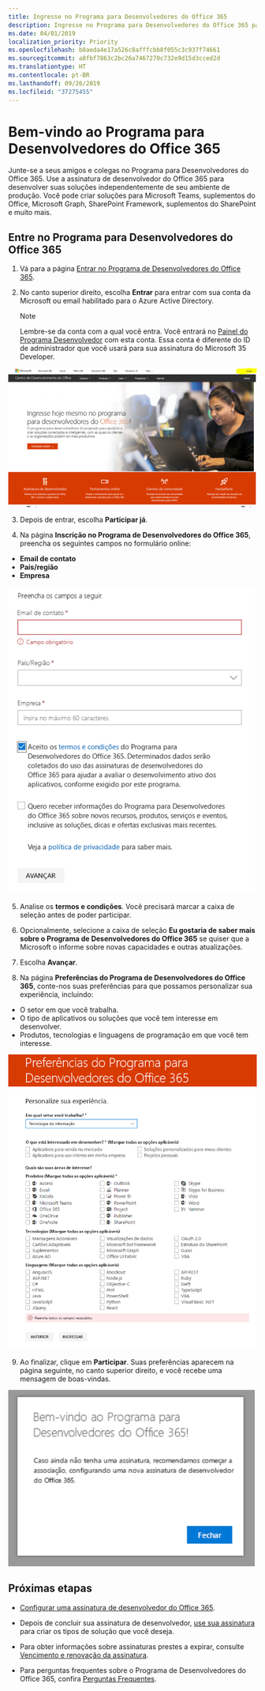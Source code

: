 ```yaml
---
title: Ingresse no Programa para Desenvolvedores do Office 365
description: Ingresse no Programa para Desenvolvedores do Office 365 para desenvolver soluções do Office 365 independentemente de seu ambiente de produção.
ms.date: 04/01/2019
localization_priority: Priority
ms.openlocfilehash: b8aeda4e17a526c8afffcbb8f055c3c937f74661
ms.sourcegitcommit: a8fbf7863c2bc26a7467270c732e9d15d3cced2d
ms.translationtype: HT
ms.contentlocale: pt-BR
ms.lasthandoff: 09/26/2019
ms.locfileid: "37275455"
---
```

# <a name="welcome-to-the-office-365-developer-program"></a>Bem-vindo ao Programa para Desenvolvedores do Office 365

Junte-se a seus amigos e colegas no Programa para Desenvolvedores do Office 365. Use a assinatura de desenvolvedor do Office 365 para desenvolver suas soluções independentemente de seu ambiente de produção. Você pode criar soluções para Microsoft Teams, suplementos do Office, Microsoft Graph, SharePoint Framework, suplementos do SharePoint e muito mais.

## <a name="join-the-office-365-developer-program"></a>Entre no Programa para Desenvolvedores do Office 365

1. Vá para a página [Entrar no Programa de Desenvolvedores do Office 365](https://developer.microsoft.com/office/dev-program). 

2. No canto superior direito, escolha **Entrar** para entrar com sua conta da Microsoft ou email habilitado para o Azure Active Directory.

    > [!NOTE]
    > Lembre-se da conta com a qual você entra. Você entrará no [Painel do Programa Desenvolvedor](https://developer.microsoft.com/office/profile) com esta conta. Essa conta é diferente do ID de administrador que você usará para sua assinatura do Microsoft 35 Developer.

  <img alt="Join the Office 365 Developer Program Sign-in" src="images/0-sign-in-page.png" width="700">

3. Depois de entrar, escolha **Participar já**.

4. Na página **Inscrição no Programa de Desenvolvedores do Office 365**, preencha os seguintes campos no formulário online:

  - **Email de contato**
  - **País/região**
  - **Empresa**

  <img alt="Join the Office 365 Developer Program form" src="images/1-welcome-page.png" width="500">

5. Analise os **termos e condições**. Você precisará marcar a caixa de seleção antes de poder participar.

6. Opcionalmente, selecione a caixa de seleção **Eu gostaria de saber mais sobre o Programa de Desenvolvedores do Office 365** se quiser que a Microsoft o informe sobre novas capacidades e outras atualizações. 

7. Escolha **Avançar**.

8. Na página **Preferências do Programa de Desenvolvedores do Office 365**, conte-nos suas preferências para que possamos personalizar sua experiência, incluindo:

  - O setor em que você trabalha.
  - O tipo de aplicativos ou soluções que você tem interesse em desenvolver.
  - Produtos, tecnologias e linguagens de programação em que você tem interesse.

  <img alt="Choose program preferences" src="images/2-preferences-page.png" width="600">

9. Ao finalizar, clique em **Participar**. Suas preferências aparecem na página seguinte, no canto superior direito, e você recebe uma mensagem de boas-vindas.

  <img alt="Welcome message" src="images/3-welcome-popup.png" width="500">


## <a name="next-steps"></a>Próximas etapas

- [Configurar uma assinatura de desenvolvedor do Office 365](office-365-developer-program-get-started.md). 

- Depois de concluir sua assinatura de desenvolvedor, [use sua assinatura](build-office-365-solutions.md) para criar os tipos de solução que você deseja.

- Para obter informações sobre assinaturas prestes a expirar, consulte [Vencimento e renovação da assinatura](subscription-expiration-and-renewal.md).

- Para perguntas frequentes sobre o Programa de Desenvolvedores do Office 365, confira [Perguntas Frequentes](office-365-developer-program-faq.md).


